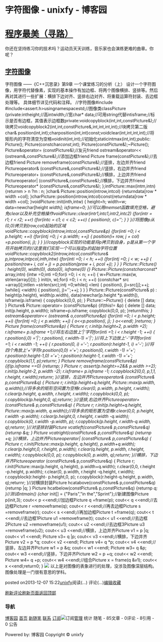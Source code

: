 
# 字符图像 - unixfy - 博客园
# [程序最美（寻路）](https://www.cnblogs.com/unixfy/)
你还在坚持练习你的技术吗？运动员天天训练，音乐家也会演练更难的曲章。你呢？
## [字符图像](https://www.cnblogs.com/unixfy/p/3462846.html)
字符图像
——《C++沉思录》第9章 一个课堂练习的分析（上）
设计一个字符图像，用字符代替像素，实现的基本操作有加边框、将两个图像横排、竖排等。然后再对其进行一些扩展：横排下边对齐、竖排右边对齐、将重载运算符封装、去边框处理等。
具体细节详见代码和注释。
//字符图像\#include <iostream>\#include<assert.h>usingnamespacestd;//图像类classPicture
{private:intheight;//高intwidth;//宽char* data;//可用string代替intisframe;//标示是否有边框，其值表示边框数private:voidcopyblock(int,int,constPicture&);//块拷贝voidcopyblock2(int,int,constPicture&,int,int,int,int);//块拷贝第二版char& position(int,int);charposition(int,int)const;voidclear(int,int,int,int);//将矩形内的字符清空为空格voidinit(int,int);//初始化staticintmax(int,int);public:
    Picture();
    Picture(constchar*const*,int);
    Picture(constPicture&);~Picture();
    Picture&operator= (constPicture&);//友元friend ostream&operator<< (ostream&,constPicture&);//添加边框friend Picture frame(constPicture&);//去边框friend Picture removeframe(constPicture&);//竖排，左边并齐friend Pictureoperator& (constPicture&,constPicture&);//竖排，右边并齐friend Pictureoperator+ (constPicture&,constPicture&);//横排，上边并齐friend Pictureoperator| (constPicture&,constPicture&);//横排，下边并齐friend Pictureoperator* (constPicture&,constPicture&);
};intPicture::max(intm,intn)
{returnm > n ?m : n;
}char& Picture::position(introw,intcol) 
{returndata[row * width +col];
}charPicture::position(introw,intcol)const{returndata[row * width +col];
}voidPicture::init(inth,intw)
{
    height=h;
    width=w;
    data=newchar[height *width];
    isframe=0;
}//可以用memset函数填充空格，避免clear以及补充空格操作voidPicture::clear(intr1,intc1,intr2,intc2)
{for(intr = r1; r < r2; ++r)
    {for(intc = c1; c < c2; ++c)
        {
            position(r, c)='';
        }
    }
}//将图像p从(0,0)拷贝到(row,col)起始的区域voidPicture::copyblock(introw,intcol,constPicture&p)
{for(inti =0; i < p.height; ++i)
    {for(intj =0; j < p.width; ++j)
        {
            position(i+ row, j + col) =p.position(i, j);
        }
    }
}//copyblock实现的功能是将p拷贝到自身，p是从第一个字符开始拷贝的//这里我们实现一个可以指定p的起始字符位置voidPicture::copyblock2(introw,intcol,constPicture& p,intprow,intpcol,inth,intw)
{for(inti =0; i < h; ++i)
    {for(intj =0; j < w; ++j)
        {
            position(row+ i, col + j) = p.position(prow + i, pcol +j);
        }
    }
}
Picture::Picture() : height(0), width(0), data(0), isframe(0) {}
Picture::Picture(constchar*const* array,intn)
{intw =0;inti =0;for(i =0; i < n; ++i)
    {
        w=Picture::max(w, strlen(array[i]));
    }
    init(n, w);for(i =0; i < n; ++i)
    {constchar* src =array[i];intlen =strlen(src);intj =0;while(j <len)
        {
            position(i, j)=src[j];++j;
        }while(j <width)
        {
            position(i, j)='';++j;
        }
    }
}
Picture::Picture(constPicture& p) : height(p.height), width(p.width), data(newchar[p.height *p.width]), isframe(p.isframe)
{
    copyblock(0,0, p);
}
Picture::~Picture()
{
    delete [] data;
}
Picture& Picture::operator= (constPicture&p)
{if(this!= &p)
    {
        delete [] data;
        init(p.height, p.width);
        isframe=p.isframe;
        copyblock(0,0, p);
    }return*this;
}
ostream&operator<< (ostream& o,constPicture&p)
{for(inti =0; i < p.height; ++i)
    {for(intj =0; j < p.width; ++j)
        {
            o<<p.position(i, j);
        }
        o<<endl;
    }returno;
}
Picture frame(constPicture&p)
{
    Picture r;
    r.init(p.height+2, p.width +2);
    r.isframe= p.isframe +1;//将左右边放上'|'字符for(inti =1; i < r.height -1; ++i)
    {
        r.position(i,0) ='|';
        r.position(i, r.width-1) ='|';
    }//将上下边放上'-'字符for(inti =1; i < r.width -1; ++i)
    {
        r.position(0, i) ='-';
        r.position(r.height-1, i) ='-';
    }//将四个角放上'+'字符r.position(0,0) ='+';
    r.position(0, r.width -1) ='+';
    r.position(r.height-1,0) ='+';
    r.position(r.height-1, r.width -1) ='+';
    r.copyblock(1,1, p);returnr;
}
Picture removeframe(constPicture&p)
{if(p.isframe ==0)
    {returnp;
    }
    Picture r;
    assert(p.height>=2&& p.width >=2);
    r.init(p.height-2, p.width -2);
    r.isframe= p.isframe -1;
    r.copyblock2(0,0, p,1,1, r.height, r.width);returnr;
}//竖排，左边并齐Pictureoperator& (constPicture& p,constPicture&q)
{
    Picture r;
    r.init(p.height+q.height, Picture::max(p.width, q.width));//将多余的矩形空间置为空格r.clear(0, p.width, p.height, r.width);
    r.clear(p.height, q.width, r.height, r.width);
    r.copyblock(0,0, p);
    r.copyblock(p.height,0, q);returnr;
}//竖排,右边并齐Pictureoperator+ (constPicture& p,constPicture&q)
{
    Picture r;
    r.init(p.height+q.height, Picture::max(p.width, q.width));//将多余的矩形置为空格r.clear(0,0, p.height, r.width -p.width);
    r.clear(p.height,0, r.height, r.width -q.width);
    r.copyblock(0, r.width -p.width, p);
    r.copyblock(p.height, r.width-q.width, q);returnr;
}//对竖排封装Picture vcatleft(constPicture& p,constPicture&q)
{returnp &q;
}
Picture vcatright(constPicture& p,constPicture&q)
{returnp +q;
}//横排，上边并齐Pictureoperator| (constPicture& p,constPicture&q)
{
    Picture r;
    r.init(Picture::max(p.height, q.height), p.width+q.width);
    r.clear(p.height,0, r.height, p.width);
    r.clear(q.height, p.width, r.height, r.width);
    r.copyblock(0,0, p);
    r.copyblock(0, p.width, q);returnr;
}//横排，下边并齐Pictureoperator* (constPicture& p,constPicture&q)
{
    Picture r;
    r.init(Picture::max(p.height, q.height), p.width+q.width);
    r.clear(0,0, r.height -p.height, p.width);
    r.clear(0, p.width, r.height -q.height, r.width);
    r.copyblock(r.height- p.height,0, p);
    r.copyblock(r.height-q.height, p.width, q);returnr;
}//对横排封装Picture hcatabove(constPicture& p,constPicture&q)
{returnp |q;
}
Picture hcatbelow(constPicture& p,constPicture&q)
{returnp *q;
}//测试intmain()
{char* init[] = {"Paris","in the","Sprint"};//新建图像Picture p(init,3);
    cout<< p <<endl;//加边框Picture q =frame(p);
    cout<< q <<endl;//去边框Picture r =removeframe(q);
    cout<< r <<endl;//再去边框Picture s =removeframe(r);
    cout<< s <<endl;//再加边框Picture t =frame(q);
    cout<< t <<endl;//去边框1Picture u1 =removeframe(t);
    cout<< u1 <<endl;//去边框2Picture u2 =removeframe(u1);
    cout<< u2 <<endl;//去边框3Picture u3 =removeframe(u2);
    cout<< u3 <<endl;//横排，上边并齐Picture v1 = p |q;
    cout<< v1 <<endl;
    Picture v3= q |p;
    cout<< v3 <<endl;//横排，下边并齐Picture v2 = p *q;
    cout<< v2 <<endl;
    Picture v4= q *p;
    cout<< v4 <<endl;//竖排，左边并齐Picture w1 = p &q;
    cout<< w1 <<endl;
    Picture w3= q &p;
    cout<< w3 <<endl;//竖排，下边并齐Picture w2 = p +q;
    cout<< w2 <<endl;
    Picture w4= q +p;
    cout<< w4 <<endl;//组合Picture x = frame(q &v1);
    cout<< x <<endl;return0;
}
![](https://images0.cnblogs.com/blog/463570/201312/07152027-991dcf9b44594e47993dc800bedfcdce.jpg)
以上是对图像的表象进行的处理，没涉及图像深层结构。图像处理是一门很有意思的学科。




posted on2013-12-07 15:22[unixfy](https://www.cnblogs.com/unixfy/)阅读(...) 评论(...)[编辑](https://i.cnblogs.com/EditPosts.aspx?postid=3462846)[收藏](#)


[刷新评论](javascript:void(0);)[刷新页面](#)[返回顶部](#top)







### 导航
[博客园](https://www.cnblogs.com/)
[首页](https://www.cnblogs.com/unixfy/)
[新随笔](https://i.cnblogs.com/EditPosts.aspx?opt=1)
[联系](https://msg.cnblogs.com/send/unixfy)
[订阅](https://www.cnblogs.com/unixfy/rss)![订阅](//www.cnblogs.com/images/xml.gif)[管理](https://i.cnblogs.com/)
统计
随笔 - 85文章 - 0评论 - 8引用 - 0
公告

Powered by:
博客园
Copyright © unixfy

